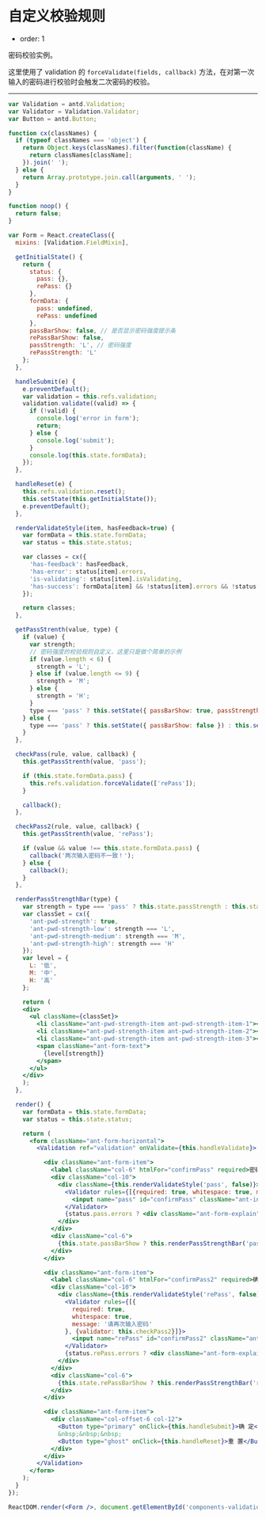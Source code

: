 # 自定义校验规则

- order: 1

密码校验实例。

这里使用了 validation 的 `forceValidate(fields, callback)`  方法，在对第一次输入的密码进行校验时会触发二次密码的校验。

---

````jsx
var Validation = antd.Validation;
var Validator = Validation.Validator;
var Button = antd.Button;

function cx(classNames) {
  if (typeof classNames === 'object') {
    return Object.keys(classNames).filter(function(className) {
      return classNames[className];
    }).join(' ');
  } else {
    return Array.prototype.join.call(arguments, ' ');
  }
}

function noop() {
  return false;
}

var Form = React.createClass({
  mixins: [Validation.FieldMixin],

  getInitialState() {
    return {
      status: {
        pass: {},
        rePass: {}
      },
      formData: {
        pass: undefined,
        rePass: undefined
      },
      passBarShow: false, // 是否显示密码强度提示条
      rePassBarShow: false,
      passStrength: 'L', // 密码强度
      rePassStrength: 'L'
    };
  },

  handleSubmit(e) {
    e.preventDefault();
    var validation = this.refs.validation;
    validation.validate((valid) => {
      if (!valid) {
        console.log('error in form');
        return;
      } else {
        console.log('submit');
      }
      console.log(this.state.formData);
    });
  },

  handleReset(e) {
    this.refs.validation.reset();
    this.setState(this.getInitialState());
    e.preventDefault();
  },

  renderValidateStyle(item, hasFeedback=true) {
    var formData = this.state.formData;
    var status = this.state.status;

    var classes = cx({
      'has-feedback': hasFeedback,
      'has-error': status[item].errors,
      'is-validating': status[item].isValidating,
      'has-success': formData[item] && !status[item].errors && !status[item].isValidating
    });

    return classes;
  },

  getPassStrenth(value, type) {
    if (value) {
      var strength;
      // 密码强度的校验规则自定义，这里只是做个简单的示例
      if (value.length < 6) {
        strength = 'L';
      } else if (value.length <= 9) {
        strength = 'M';
      } else {
        strength = 'H';
      }
      type === 'pass' ? this.setState({ passBarShow: true, passStrength: strength }) : this.setState({ rePassBarShow: true, rePassStrength: strength });
    } else {
      type === 'pass' ? this.setState({ passBarShow: false }) : this.setState({ rePassBarShow: false });
    }
  },

  checkPass(rule, value, callback) {
    this.getPassStrenth(value, 'pass');

    if (this.state.formData.pass) {
      this.refs.validation.forceValidate(['rePass']);
    }

    callback();
  },

  checkPass2(rule, value, callback) {
    this.getPassStrenth(value, 'rePass');

    if (value && value !== this.state.formData.pass) {
      callback('两次输入密码不一致！');
    } else {
      callback();
    }
  },

  renderPassStrengthBar(type) {
    var strength = type === 'pass' ? this.state.passStrength : this.state.rePassStrength;
    var classSet = cx({
      'ant-pwd-strength': true,
      'ant-pwd-strength-low': strength === 'L',
      'ant-pwd-strength-medium': strength === 'M',
      'ant-pwd-strength-high': strength === 'H'
    });
    var level = {
      L: '低',
      M: '中',
      H: '高'
    };

    return (
    <div>
      <ul className={classSet}>
        <li className="ant-pwd-strength-item ant-pwd-strength-item-1"></li>
        <li className="ant-pwd-strength-item ant-pwd-strength-item-2"></li>
        <li className="ant-pwd-strength-item ant-pwd-strength-item-3"></li>
        <span className="ant-form-text">
          {level[strength]}
        </span>
      </ul>
    </div>
    );
  },

  render() {
    var formData = this.state.formData;
    var status = this.state.status;

    return (
      <form className="ant-form-horizontal">
        <Validation ref="validation" onValidate={this.handleValidate}>

          <div className="ant-form-item">
            <label className="col-6" htmlFor="confirmPass" required>密码：</label>
            <div className="col-10">
              <div className={this.renderValidateStyle('pass', false)}>
                <Validator rules={[{required: true, whitespace: true, message: '请填写密码'}, {validator: this.checkPass}]} trigger="onChange">
                  <input name="pass" id="confirmPass" className="ant-input" type="password" onContextMenu={noop} onPaste={noop} onCopy={noop} onCut={noop} autocomplete="off" value={formData.pass}/>
                </Validator>
                {status.pass.errors ? <div className="ant-form-explain">{status.pass.errors.join(',')}</div> : null}
              </div>
            </div>
            <div className="col-6">
              {this.state.passBarShow ? this.renderPassStrengthBar('pass') : null}
            </div>
          </div>

          <div className="ant-form-item">
            <label className="col-6" htmlFor="confirmPass2" required>确认密码：</label>
            <div className="col-10">
              <div className={this.renderValidateStyle('rePass', false)}>
                <Validator rules={[{
                  required: true,
                  whitespace: true,
                  message: '请再次输入密码'
                }, {validator: this.checkPass2}]}>
                  <input name="rePass" id="confirmPass2" className="ant-input" type="password" onContextMenu={noop} onPaste={noop} onCopy={noop} onCut={noop} autocomplete="off" value={formData.rePass}/>
                </Validator>
                {status.rePass.errors ? <div className="ant-form-explain"> {status.rePass.errors.join(', ')}</div> : null}
              </div>
            </div>
            <div className="col-6">
              {this.state.rePassBarShow ? this.renderPassStrengthBar('rePass') : null}
            </div>
          </div>

          <div className="ant-form-item">
            <div className="col-offset-6 col-12">
              <Button type="primary" onClick={this.handleSubmit}>确 定</Button>
              &nbsp;&nbsp;&nbsp;
              <Button type="ghost" onClick={this.handleReset}>重 置</Button>
            </div>
          </div>
        </Validation>
      </form>
    );
  }
});

ReactDOM.render(<Form />, document.getElementById('components-validation-demo-customize'));
````

<style>
  .ant-pwd-strength {
    display: inline-block;
    margin-left: 8px;
    line-height: 32px;
    height: 32px;
    vertical-align: middle;
  }

  .ant-pwd-strength-item {
    float: left;
    margin-right: 1px;
    margin-top: 12px;
    width: 19px;
    height: 8px;
    line-height: 8px;
    list-style: none;
    background-color: #f3f3f3;
    transition: all 0.3s cubic-bezier(0.645, 0.045, 0.355, 1);
    -webkit-transition: all 0.3s cubic-bezier(0.645, 0.045, 0.355, 1);
    -moz-transition: all 0.3s cubic-bezier(0.645, 0.045, 0.355, 1);
  }

  .ant-pwd-strength-item-1 {
    border-top-left-radius: 6px;
    border-bottom-left-radius: 6px;
  }

  .ant-pwd-strength-item-2 {
    width: 20px;
  }

  .ant-pwd-strength-item-3 {
    border-top-right-radius: 6px;
    border-bottom-right-radius: 6px;
    margin-right: 8px;
  }

  .ant-pwd-strength-low .ant-pwd-strength-item-1, .ant-pwd-strength-medium .ant-pwd-strength-item-1, .ant-pwd-strength-high .ant-pwd-strength-item-1 {
    background-color: #FAC450;
  }

  .ant-pwd-strength-medium .ant-pwd-strength-item-2, .ant-pwd-strength-high .ant-pwd-strength-item-2 {
    background-color: rgba(135, 208, 104, .6);
    filter:progid:DXImageTransform.Microsoft.gradient(startColorstr=#9987D068,endColorstr=#9987D068);
  }

  .ant-pwd-strength-high .ant-pwd-strength-item-3 {
    background-color: #87D068;
  }
</style>
